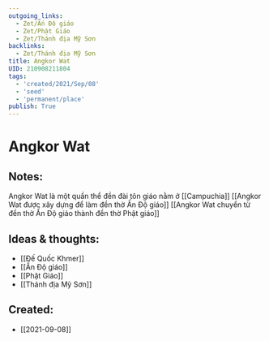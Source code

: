 ```yaml
---
outgoing_links:
  - Zet/Ấn Độ giáo
  - Zet/Phật Giáo
  - Zet/Thánh địa Mỹ Sơn
backlinks:
  - Zet/Thánh địa Mỹ Sơn
title: Angkor Wat
UID: 210908211804
tags:
  - 'created/2021/Sep/08'
  - 'seed'
  - 'permanent/place'
publish: True
---
```

# Angkor Wat

## Notes:
Angkor Wat là một quần thể đền đài tôn giáo nằm ở [[Campuchia]]
[[Angkor Wat được xây dựng để làm đền thờ Ấn Độ giáo]]
[[Angkor Wat chuyển từ đền thờ Ấn Độ giáo thành đền thờ Phật giáo]]

## Ideas & thoughts:
- [[Đế Quốc Khmer]]
- [[Ấn Độ giáo]]
- [[Phật Giáo]]
- [[Thánh địa Mỹ Sơn]]

## Created:
- [[2021-09-08]]
